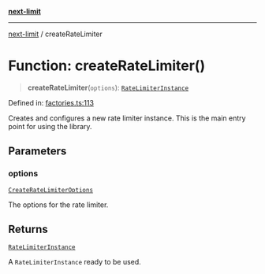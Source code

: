 [**next-limit**](../README.md)

***

[next-limit](../README.md) / createRateLimiter

# Function: createRateLimiter()

> **createRateLimiter**(`options`): [`RateLimiterInstance`](../interfaces/RateLimiterInstance.md)

Defined in: [factories.ts:113](https://github.com/saoudi-h/next-limit/blob/e55bcaec4bc22b5051fbf08bd667233196a14fd8/src/factories.ts#L113)

Creates and configures a new rate limiter instance.
This is the main entry point for using the library.

## Parameters

### options

[`CreateRateLimiterOptions`](../interfaces/CreateRateLimiterOptions.md)

The options for the rate limiter.

## Returns

[`RateLimiterInstance`](../interfaces/RateLimiterInstance.md)

A `RateLimiterInstance` ready to be used.
